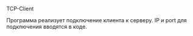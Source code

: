 TCP-Client

Программа реализует подключение клиента к серверу.
IP и port для подключения вводятся в коде.
